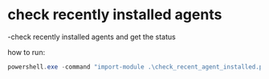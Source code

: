 # check recently installed agents

-check recently installed agents and get the status

how to run:
```powershell
powershell.exe -command "import-module .\check_recent_agent_installed.ps1;run-main"
```